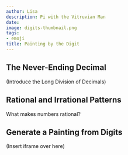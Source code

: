 ```yaml
---
author: Lisa
description: Pi with the Vitruvian Man
date: 
image: digits-thumbnail.png
tags:
- emoji
title: Painting by the Digit
---
```


## The Never-Ending Decimal

(Introduce the Long Division of Decimals)

## Rational and Irrational Patterns

What makes numbers rational?

## Generate a Painting from Digits

(Insert iframe over here)